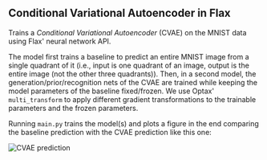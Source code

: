 ## Conditional Variational Autoencoder in Flax

Trains a *Conditional Variational Autoencoder* (CVAE) on the MNIST data using Flax' neural network API.

The model first trains a baseline to predict an entire MNIST image from a single quadrant of it (i.e., input is one quadrant of an image, output is the entire image (not the other three quadrants)).
Then, in a second model, the generation/prior/recognition nets of the CVAE are trained while keeping the model parameters of the baseline fixed/frozen.
We use Optax' `multi_transform` to apply different gradient transformations to the trainable parameters and the frozen parameters.

Running `main.py` trains the model(s) and plots a figure in the end comparing the baseline prediction with the CVAE prediction like this one:

![CVAE prediction](https://github.com/pyro-ppl/numpyro/tree/master/docs/source/_static/img/examples/cvae.png)
